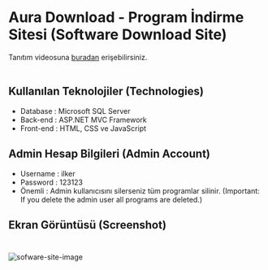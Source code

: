 # Aura Download - Program İndirme Sitesi (Software Download Site) 

Tanıtım videosuna <a href="https://github.com/iKotti/dotnet-mvc-software-download-site/blob/main/AuraDownload%20-%20Introduction.mp4"> buradan</a> erişebilirsiniz. <br><br>
## Kullanılan Teknolojiler (Technologies)
<ul>
<li> Database : Microsoft SQL Server</li>
<li> Back-end : ASP.NET MVC Framework</li>
<li> Front-end : HTML, CSS ve JavaScript </li>
</ul>

## Admin Hesap Bilgileri (Admin Account)
<ul>
<li>Username : ilker</li>
<li>Password : 123123</li>
<li>Önemli : Admin kullanıcısını silerseniz tüm programlar silinir. (Important: If you delete the admin user all programs are deleted.)</li>
</ul>

## Ekran Görüntüsü (Screenshot) <br><br>
![sofware-site-image](https://user-images.githubusercontent.com/58571709/120841108-bf84e280-c573-11eb-907b-56ace77af04e.png)
